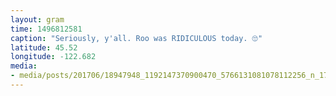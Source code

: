 ```yaml
---
layout: gram
time: 1496812581
caption: "Seriously, y'all. Roo was RIDICULOUS today. 🙄"
latitude: 45.52
longitude: -122.682
media:
- media/posts/201706/18947948_1192147370900470_5766131081078112256_n_17843319193194106.jpg
---
```

